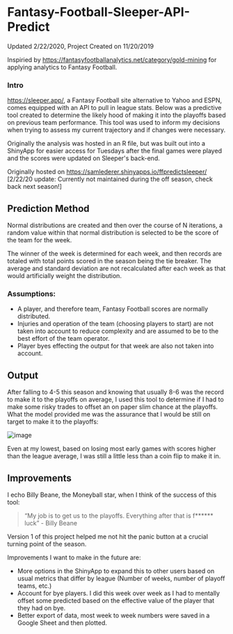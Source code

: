 # Fantasy-Football-Sleeper-API-Predict
Updated 2/22/2020, Project Created on 11/20/2019

Inspiried by https://fantasyfootballanalytics.net/category/gold-mining for applying analytics to Fantasy Football.

### Intro

https://sleeper.app/, a Fantasy Football site alternative to Yahoo and ESPN, comes equipped with an API to pull in league stats. Below was a predictive tool created to determine the likely hood of making it into the playoffs based on previous team performance. This tool was used to inform my decisions when trying to assess my current trajectory and if changes were necessary. 

Originally the analysis was hosted in an R file, but was built out into a ShinyApp for easier access for Tuesdays after the final games were played and the scores were updated on Sleeper's back-end. 

Originally hosted on  https://samlederer.shinyapps.io/ffpredictsleeper/ [2/22/20 update: Currently not maintained during the off season, check back next season!]

## Prediction Method
Normal distributions are created and then over the course of N iterations, a random value within that normal distribution is selected to be the score of the team for the week. 

The winner of the week is determined for each week, and then records are totaled with total points scored in the season being the tie breaker. The average and standard deviation are not recalculated after each week as that would artificially weight the distribution. 

### Assumptions: 
* A player, and therefore team, Fantasy Football scores are normally distributed. 
* Injuries and operation of the team (choosing players to start) are not taken into account to reduce complexity and are assumed to be to the best effort of the team operator. 
* Player byes effecting the output for that week are also not taken into account. 

## Output
After falling to 4-5 this season and knowing that usually 8-6 was the record to make it to the playoffs on average, I used this tool to determine if I had to make some risky trades to offset an on paper slim chance at the playoffs. What the model provided me was the assurance that I would be still on target to make it to the playoffs:

![image](https://imgur.com/34cxi3W.png)

Even at my lowest, based on losing most early games with scores higher than the league average, I was still a little less than a coin flip to make it in.

## Improvements

I echo Billy Beane, the Moneyball star, when I think of the success of this tool: 

> “My job is to get us to the playoffs. Everything after that is f****** luck” - Billy Beane 

Version 1 of this project helped me not hit the panic button at a crucial turning point of the season.

Improvements I want to make in the future are: 
* More options in the ShinyApp to expand this to other users based on usual metrics that differ by league (Number of weeks, number of playoff teams, etc.)
* Account for bye players. I did this week over week as I had to mentally offset some predicted based on the effective value of the player that they had on bye. 
* Better export of data, most week to week numbers were saved in a Google Sheet and then plotted. 
